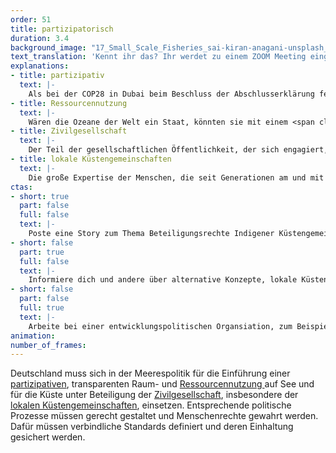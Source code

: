 ```yaml
---
order: 51
title: partizipatorisch
duration: 3.4
background_image: "17_Small_Scale_Fisheries_sai-kiran-anagani-unsplash_uoejbc_mk6pur.jpg"
text_translation: 'Kennt ihr das? Ihr werdet zu einem ZOOM Meeting eingeladen, weil genau eure Expertise gefragt ist, um ein Problem zu lösen, das euch besonders betrifft. Aber komisch: irgendwie scheint keiner zu merken, dass ihr da seid, euer Mikro ist auf stumm, irgendwann fliegt ihr ganz aus dem ZOOM raus und später erfahrt ihr, was über euren Kopf hinweg entschieden wurde.'
explanations:
- title: partizipativ
  text: |-
    Als bei der COP28 in Dubai beim Beschluss der Abschlusserklärung feierlich der Hammer fiel, war die Allianz der kleinen Inselstaaten <span class="sidenote"><cite class="icon-link_external"><a href="https://www.un.org/ohrlls/content/bureau-aosis" target="_blank" rel="noopener">Bureau of the Alliance of Small States / UN</a></cite><span>AOSIS</span></span>, die vom Anstieg des Meeresspiegels und vielen weiteren Folgen der Erderhitzung mit am dramatischsten betroffen sind und deren Interessen in der Erklärung kaum Berücksichtigung fanden, <span class="sidenote"><cite class="icon-link_external"><a href="https://taz.de/Abschluss-der-COP28/!5976259/" target="_blank" rel="noopener">"Pathos nach dem Hammerfall" / taz</a></cite><span>nicht im Raum</span></span>. Auch eine Art, Konsens herzustellen. Dieser Vorgang bebildert anschaulich das Kräfteverhältnis zwischen Industriestaaten und Globalem Süden, wenn es um Klimapolitik geht. Es ist das Gegenteil von partizipativ.
- title: Ressourcennutzung
  text: |-
    Wären die Ozeane der Welt ein Staat, könnten sie mit einem <span class="sidenote"><cite class="icon-link_external"><a href="https://www.wwf.at/billionenschweres-brutto-meeres-produkt/" target="_blank" rel="noopener">"Billionenschweres Brutto-Meeres-Produkt" / WWF</a></cite><span>“Brutto-Meeres-Produkt”</span></span> von jährlich 2,5 Billionen Dollar mit den größten Wirtschaftsmächten der Erde mithalten. Und darin sind Wirtschaftszweige wie Offshore-Windenergie und immaterielle Werte wie Klimaregulierung, CO2-Speicherung und Sauerstoffproduktion noch nicht einmal <span class="expander"><span class="trigger">eingepreist.</span><span class="info">eingepreist sind Erträge aus: Fischerei, Aquakultur, Tourismus, Schifffahrt, Küstenschutz, Biotechnologie</span></span> Diese gigantischen Erträge gilt es nicht nur zu <span class="expander"><span class="trigger">bewahren,</span><span class="info">über zwei Drittel der marinen Wertschöpfung sind direkt abhängig von einem guten Gesundheitszustand der Meere</span></span> sondern auch gerecht zu verteilen.
- title: Zivilgesellschaft
  text: |-
    Der Teil der gesellschaftlichen Öffentlichkeit, der sich engagiert, um etwas zu erreichen, das weder Geld ist noch Macht: Ehrenamt, Vereine, Wohlfahrtsverbände, Stiftungen und vor allem Nichtregierungsorganisationen.
- title: lokale Küstengemeinschaften
  text: |-
    Die große Expertise der Menschen, die seit Generationen am und mit dem Meer leben, die ihr Land, ihre Küste in- und auswendig kennen und genauer als viele andere wissen, was ihr Meer braucht, in der Gestaltung von Meerespolitik zu vernachlässigen, ist nicht nur unklug. Aus der kolonial unterfütterten Behaglichkeit privilegierter Industriestaaten heraus Entscheidungen über die Köpfe jener Menschen hinweg zu fällen, die sie und ihre Lebensgrundlagen am stärksten betreffen, ist unmoralisch und geschichtsvergessen.
ctas:
- short: true
  part: false
  full: false
  text: |-
    Poste eine Story zum Thema Beteiligungsrechte Indigener Küstengemeinschaften.
- short: false
  part: true
  full: false
  text: |-
    Informiere dich und andere über alternative Konzepte, lokale Küstengemeinschaften direkt in Entscheidungsprozesse einzubeziehen, zum Beispiel <a href="https://fair-oceans.info/" target="_blank">hier</a>.
- short: false
  part: false
  full: true
  text: |-
    Arbeite bei einer entwicklungspolitischen Organsiation, zum Beispiel <a href="https://www.forumue.de/ueber-uns/" target="_blank">dieser</a>.
animation:
number_of_frames:
---
```

Deutschland muss sich in der Meerespolitik für die Einführung einer [partizipativen](# "partizipativ"), transparenten Raum- und [Ressourcennutzung ](# "Ressourcennutzung")auf See und für die Küste unter Beteiligung der [Zivilgesellschaft](# "Zivilgesellschaft"), insbesondere der [lokalen Küstengemeinschaften](# "lokale Küstengemeinschaften"), einsetzen. Entsprechende politische Prozesse müssen gerecht gestaltet und Menschenrechte gewahrt werden. Dafür müssen verbindliche Standards definiert und deren Einhaltung gesichert werden.